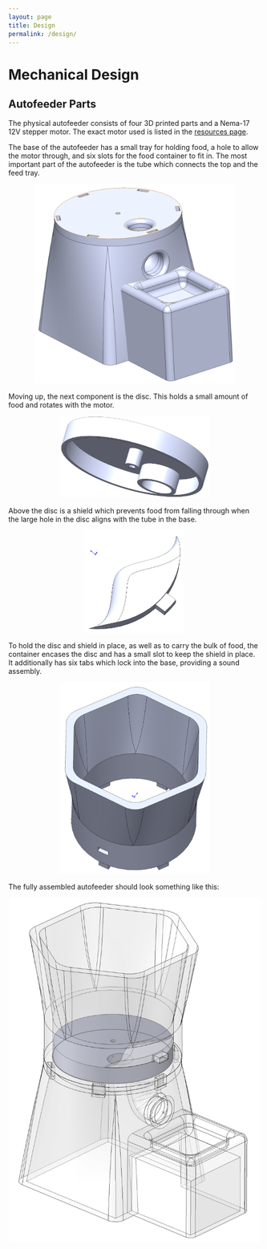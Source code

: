 ```yaml
---
layout: page
title: Design
permalink: /design/
---
```


# Mechanical Design

## Autofeeder Parts

The physical autofeeder consists of four 3D printed parts and a Nema-17 12V stepper motor. The exact motor used is listed in the [resources page](https://cturek.github.io/E155-Autofeeder/resources/).

The base of the autofeeder has a small tray for holding food, a hole to allow the motor through, and six slots for the food container to fit in. The most important part of the autofeeder is the tube which connects the top and the feed tray. 

<div style="text-align: center">
  <img src="./assets/img/housing.PNG" alt="housing" width="400" />
</div>

Moving up, the next component is the disc. This holds a small amount of food and rotates with the motor.

<div style="text-align: center">
  <img src="./assets/img/disc.PNG" alt="disc" width="300" />
</div>

Above the disc is a shield which prevents food from falling through when the large hole in the disc aligns with the tube in the base.

<div style="text-align: center">
  <img src="./assets/img/magic.PNG" alt="magic" width="200" />
</div>

To hold the disc and shield in place, as well as to carry the bulk of food, the container encases the disc and has a small slot to keep the shield in place. It additionally has six tabs which lock into the base, providing a sound assembly.

<div style="text-align: center">
  <img src="./assets/img/container.PNG" alt="container" width="300" />
</div>

The fully assembled autofeeder should look something like this:

<div style="text-align: center">
  <img src="./assets/img/autofeeder.PNG" alt="full" width="500" />
</div>
